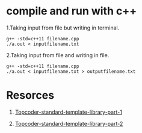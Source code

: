 # compile and run with c++

1.Taking input from file but writing in terminal.

```
g++ -std=c++11 filename.cpp
./a.out < inputfilename.txt

```

2.Taking input from file and writing in file.

```
g++ -std=c++11 filename.cpp
./a.out < inputfilename.txt > outputfilename.txt
```

# Resorces

1. [Topcoder-standard-template-library-part-1](https://www.topcoder.com/community/data-science/data-science-tutorials/power-up-c-with-the-standard-template-library-part-1/)

2. [Topcoder-standard-template-library-part-2](https://www.topcoder.com/community/data-science/data-science-tutorials/power-up-c-with-the-standard-template-library-part-2/)

